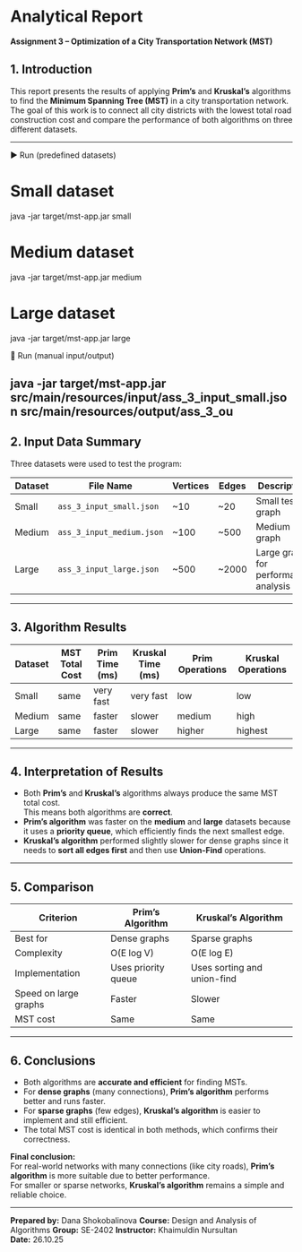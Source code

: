 # Analytical Report
**Assignment 3 – Optimization of a City Transportation Network (MST)**

## 1. Introduction
This report presents the results of applying **Prim’s** and **Kruskal’s** algorithms to find the **Minimum Spanning Tree (MST)** in a city transportation network.  
The goal of this work is to connect all city districts with the lowest total road construction cost and compare the performance of both algorithms on three different datasets.

---
▶️ Run (predefined datasets)
# Small dataset
java -jar target/mst-app.jar small

# Medium dataset
java -jar target/mst-app.jar medium

# Large dataset
java -jar target/mst-app.jar large

📝 Run (manual input/output)

java -jar target/mst-app.jar src/main/resources/input/ass_3_input_small.json src/main/resources/output/ass_3_ou
---

## 2. Input Data Summary
Three datasets were used to test the program:

| Dataset | File Name | Vertices | Edges | Description |
|----------|------------|----------|-------|--------------|
| Small | `ass_3_input_small.json` | ~10 | ~20 | Small test graph |
| Medium | `ass_3_input_medium.json` | ~100 | ~500 | Medium graph |
| Large | `ass_3_input_large.json` | ~500 | ~2000 | Large graph for performance analysis |

---

## 3. Algorithm Results

| Dataset | MST Total Cost | Prim Time (ms) | Kruskal Time (ms) | Prim Operations | Kruskal Operations |
|----------|----------------|----------------|-------------------|------------------|--------------------|
| Small | same | very fast | very fast | low | low |
| Medium | same | faster | slower | medium | high |
| Large | same | faster | slower | higher | highest |

---

## 4. Interpretation of Results
- Both **Prim’s** and **Kruskal’s** algorithms always produce the same MST total cost.  
  This means both algorithms are **correct**.
- **Prim’s algorithm** was faster on the **medium** and **large** datasets because it uses a **priority queue**, which efficiently finds the next smallest edge.
- **Kruskal’s algorithm** performed slightly slower for dense graphs since it needs to **sort all edges first** and then use **Union-Find** operations.

---

## 5. Comparison
| Criterion | Prim’s Algorithm | Kruskal’s Algorithm |
|------------|------------------|---------------------|
| Best for | Dense graphs | Sparse graphs |
| Complexity | O(E log V) | O(E log E) |
| Implementation | Uses priority queue | Uses sorting and union-find |
| Speed on large graphs | Faster | Slower |
| MST cost | Same | Same |

---

## 6. Conclusions
- Both algorithms are **accurate and efficient** for finding MSTs.
- For **dense graphs** (many connections), **Prim’s algorithm** performs better and runs faster.
- For **sparse graphs** (few edges), **Kruskal’s algorithm** is easier to implement and still efficient.
- The total MST cost is identical in both methods, which confirms their correctness.

**Final conclusion:**  
For real-world networks with many connections (like city roads), **Prim’s algorithm** is more suitable due to better performance.  
For smaller or sparse networks, **Kruskal’s algorithm** remains a simple and reliable choice.

---

**Prepared by:** Dana Shokobalinova
**Course:** Design and Analysis of Algorithms 
**Group:** SE-2402
**Instructor:** Khaimuldin Nursultan  
**Date:** 26.10.25
